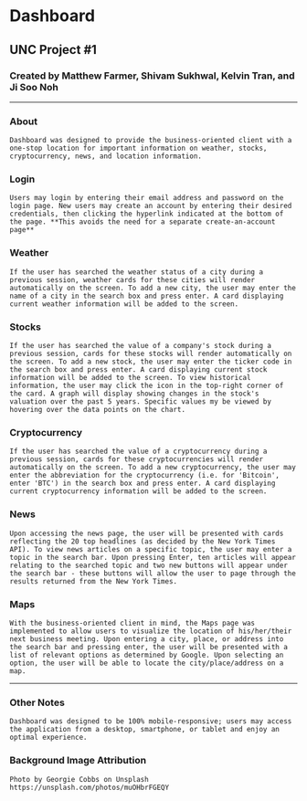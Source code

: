 # Dashboard
## UNC Project #1

### Created by Matthew Farmer, Shivam Sukhwal, Kelvin Tran, and Ji Soo Noh

__________________________________________________________________________________

### About
    Dashboard was designed to provide the business-oriented client with a one-stop location for important information on weather, stocks, cryptocurrency, news, and location information.

### Login
    Users may login by entering their email address and password on the login page. New users may create an account by entering their desired credentials, then clicking the hyperlink indicated at the bottom of the page. **This avoids the need for a separate create-an-account page**

### Weather
    If the user has searched the weather status of a city during a previous session, weather cards for these cities will render automatically on the screen. To add a new city, the user may enter the name of a city in the search box and press enter. A card displaying current weather information will be added to the screen.

### Stocks
    If the user has searched the value of a company's stock during a previous session, cards for these stocks will render automatically on the screen. To add a new stock, the user may enter the ticker code in the search box and press enter. A card displaying current stock information will be added to the screen. To view historical information, the user may click the icon in the top-right corner of the card. A graph will display showing changes in the stock's valuation over the past 5 years. Specific values my be viewed by hovering over the data points on the chart.

### Cryptocurrency
    If the user has searched the value of a cryptocurrency during a previous session, cards for these cryptocurrencies will render automatically on the screen. To add a new cryptocurrency, the user may enter the abbreviation for the cryptocurrency (i.e. for 'Bitcoin', enter 'BTC') in the search box and press enter. A card displaying current cryptocurrency information will be added to the screen. 

### News
    Upon accessing the news page, the user will be presented with cards reflecting the 20 top headlines (as decided by the New York Times API). To view news articles on a specific topic, the user may enter a topic in the search bar. Upon pressing Enter, ten articles will appear relating to the searched topic and two new buttons will appear under the search bar - these buttons will allow the user to page through the results returned from the New York Times.

### Maps
    With the business-oriented client in mind, the Maps page was implemented to allow users to visualize the location of his/her/their next business meeting. Upon entering a city, place, or address into the search bar and pressing enter, the user will be presented with a list of relevant options as determined by Google. Upon selecting an option, the user will be able to locate the city/place/address on a map.
__________________________________________________________________________________

### Other Notes
    Dashboard was designed to be 100% mobile-responsive; users may access the application from a desktop, smartphone, or tablet and enjoy an optimal experience.

### Background Image Attribution
    Photo by Georgie Cobbs on Unsplash
    https://unsplash.com/photos/muOHbrFGEQY

